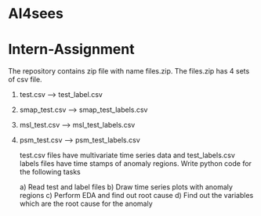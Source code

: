 # AI4sees

# Intern-Assignment
The repository contains zip file with name files.zip. The files.zip has 4 sets of csv file.
1) test.csv --> test_label.csv
2) smap_test.csv --> smap_test_labels.csv
3) msl_test.csv --> msl_test_labels.csv
4) psm_test.csv --> psm_test_labels.csv

   test.csv files have multivariate time series data and test_labels.csv labels files have time stamps of anomaly regions.
   Write python code for the following tasks
   
   a) Read test and label files
   b) Draw time series plots with anomaly regions 
   c) Perform EDA and find out root cause
   d) Find out the variables which are the root cause for the anomaly 
